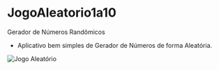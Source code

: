 # JogoAleatorio1a10
Gerador de Números Randômicos

- Aplicativo bem simples de Gerador de Números de forma Aleatória.

![Jogo Aleatório](https://user-images.githubusercontent.com/93688006/218424590-c2801a5f-74f1-4138-a714-599559a81b37.png)
